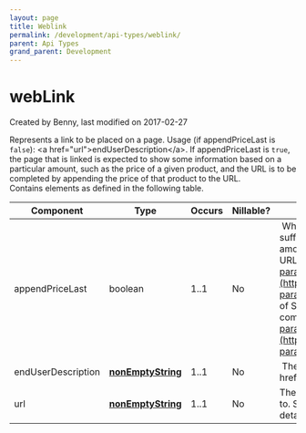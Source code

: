 ```yaml
---
layout: page
title: Weblink
permalink: /development/api-types/weblink/
parent: Api Types
grand_parent: Development
---
```




# webLink 
Created by Benny, last modified on 2017-02-27

Represents a link to be placed on a page. Usage (if appendPriceLast is
`false`): \<a href="url"\>endUserDescription\</a\>. If appendPriceLast
is `true`, the page that is linked is expected to show some information
based on a particular amount, such as the price of a given product, and
the URL is to be completed by appending the price of that product to the
URL.  
Contains elements as defined in the following table.

| Component          | Type                                   | Occurs | Nillable? | Description                                                                                                                                                                                                                                                                                                                            |
|--------------------|----------------------------------------|--------|-----------|----------------------------------------------------------------------------------------------------------------------------------------------------------------------------------------------------------------------------------------------------------------------------------------------------------------------------------------|
| appendPriceLast    | boolean                                | 1..1   | No        |  Whether or not the URL needs to be suffixed by an amount. Note: the amount is an integer! The web link URL "[http://site.com/cgi?param1=1&price=](http://site.com/cgi?param1=1&price=)" and an amount of SEK 999.90 would give the complete URL "[http://site.com/cgi?param1=1&price=1000](http://site.com/cgi?param1=1&price=1000)". |
| endUserDescription | **[nonEmptyString](simple-types...)**  | 1..1   | No        |  The link description. (\<a href="url"\>endUserDescription\</a\>)                                                                                                                                                                                                                                                                      |
| url                | [**nonEmptyString**](simple-types...)  | 1..1   | No        | The possibly incomplete URL to link to. See appendPriceLast for more details!                                                                                                                                                                                                                                                          |

